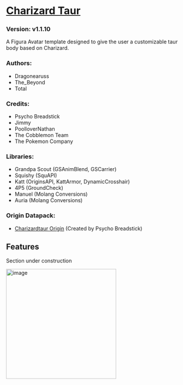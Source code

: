 # [Charizard Taur](https://github.com/Taurs-with-Keyboards/FiguraCharizardTaurAvatar)
### Version: v1.1.10
A Figura Avatar template designed to give the user a customizable taur body based on Charizard. 

### Authors:
- Dragonearuss
- The_Beyond
- Total

### Credits:
- Psycho Breadstick
- Jimmy
- PoolloverNathan
- The Cobblemon Team
- The Pokemon Company

### Libraries:
- Grandpa Scout (GSAnimBlend, GSCarrier)
- Squishy (SquAPI)
- Katt (OriginsAPI, KattArmor, DynamicCrosshair)
- 4P5 (GroundCheck)
- Manuel (Molang Conversions)
- Auria (Molang Conversions)

### Origin Datapack:
- [Charizardtaur Origin](https://github.com/PsychoBreadstick/Charizardtaur-Origin) (Created by Psycho Breadstick)

## Features
Section under construction

[<img src="https://img.youtube.com/vi/V23IA58V4Ak/maxresdefault.jpg" alt="image" width="300" height="auto">](https://youtu.be/V23IA58V4Ak)